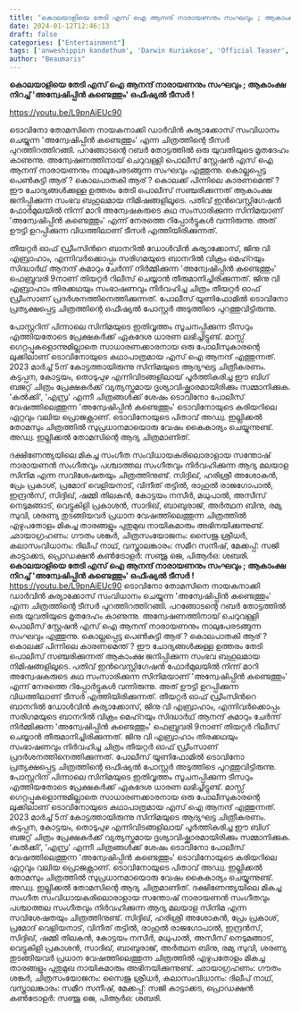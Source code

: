 ```yaml
---
title: "കൊലയാളിയെ തേടി എസ് ഐ ആനന്ദ് നാരായണനും സംഘവും ; ആകാംക്ഷ നിറച്ച് 'അന്വേഷിപ്പിൻ കണ്ടെത്തും' ഒഫീഷ്യൽ ടീസർ !"
date: 2024-01-12T12:46:13
draft: false
categories: ["Entertainment"]
tags: ['anweshippin kandethum', 'Darwin Kuriakose', 'Official Teaser', 'tovino thomas']
author: "Beaumaris"
---
```


<strong>കൊലയാളിയെ തേടി എസ് ഐ ആനന്ദ് നാരായണനും സംഘവും ; ആകാംക്ഷ നിറച്ച് 'അന്വേഷിപ്പിൻ കണ്ടെത്തും' ഒഫീഷ്യൽ ടീസർ !</strong>

https://youtu.be/L9pnAiEUc90

ടൊവിനോ തോമസിനെ നായകനാക്കി ഡാർവിൻ കുര്യാക്കോസ് സംവിധാനം ചെയ്യുന്ന 'അന്വേഷിപ്പിൻ കണ്ടെത്തും' എന്ന ചിത്രത്തിന്റെ ടീസർ പുറത്തിറത്തിറങ്ങി. പറങ്ങോടന്റെ റബർ തോട്ടത്തിൽ ഒരു യുവതിയുടെ മൃതദേഹം കാണുന്നു. അന്വേഷണത്തിനായ് ചെറുവള്ളി പൊലീസ് സ്റ്റേഷൻ എസ് ഐ ആനന്ദ് നാരായണനും നാലുപേരടങ്ങുന്ന സംഘവും എത്തുന്നു. കൊല്ലപ്പെട്ട പെൺകുട്ടി ആര് ? കൊലപാതകി ആര് ? കൊലക്ക് പിന്നിലെ കാരണമെന്ത് ? ഈ ചോദ്യങ്ങൾക്കുള്ള ഉത്തരം തേടി പൊലീസ് സഞ്ചരിക്കുന്നത് ആകാംക്ഷ ജനിപ്പിക്കുന്ന സംഭവ ബഹുലമായ നിമിഷങ്ങളിലൂടെ. പതിവ് ഇൻവെസ്റ്റിഗേഷൻ ഫോർമുലയിൽ നിന്ന് മാറി അന്വേഷകരുടെ കഥ സംസാരിക്കുന്ന സിനിമയാണ് 'അന്വേഷിപ്പിൻ കണ്ടെത്തും' എന്ന് നേരത്തെ റിപ്പോർട്ടുകൾ വന്നിരുന്നു. അത് ഊട്ടി ഉറപ്പിക്കുന്ന വിധത്തിലാണ് ടീസർ എത്തിയിരിക്കുന്നത്.

തീയറ്റർ ഓഫ് ഡ്രീംസിൻറെ ബാനറിൽ ഡോൾവിൻ കുര്യാക്കോസ്, ജിനു വി എബ്രാഹാം, എന്നിവർക്കൊപ്പം സരിഗമയുടെ ബാനറിൽ വിക്രം മെഹ്‍റയും സിദ്ധാർഥ് ആനന്ദ് കുമാറും ചേർന്ന് നിർമ്മിക്കുന്ന 'അന്വേഷിപ്പിൻ കണ്ടെത്തും' ഫെബ്രുവരി 9നാണ് തിയറ്റർ റിലീസ് ചെയ്യാൻ തീരുമാനിച്ചിരിക്കുന്നത്. ജിനു വി എബ്രാഹാം തിരക്കഥയും സംഭാഷണവും നിർവഹിച്ച ചിത്രം തീയറ്റർ ഓഫ് ഡ്രീംസാണ് പ്രദർശനത്തിനെത്തിക്കുന്നത്. പോലീസ് യൂണിഫോമിൽ ടൊവിനോ പ്രത്യക്ഷപ്പെട്ട ചിത്രത്തിന്റെ ഒഫീഷ്യൽ പോസ്റ്റർ അടുത്തിടെ പുറത്തുവിട്ടിരുന്നു.

പോസ്റ്ററിന് പിന്നാലെ സിനിമയുടെ ഇതിവൃത്തം സൂചനപ്പിക്കുന്ന ടീസറും എത്തിയതോടെ പ്രേക്ഷകർക്ക് ഏകദേശ ധാരണ ലഭിച്ചിട്ടുണ്ട്. മാസ്സ് ​ഗെറ്റപ്പുകളൊന്നുമില്ലാതെ സാധാരണക്കാരനായ ഒരു പോലീസുകാരന്റെ ലുക്കിലാണ് ടൊവിനോയുടെ കഥാപാത്രമായ എസ് ഐ ആനന്ദ് എത്തുന്നത്. 2023 മാർച്ച് 5ന് കോട്ടത്തായിരുന്നു സിനിമയുടെ ആദ്യഘട്ട ചിത്രീകരണം. കട്ടപ്പന, കോട്ടയം, തൊടുപുഴ എന്നിവിടങ്ങളിലായ് പൂർത്തികരിച്ച ഈ ബി​ഗ് ബജറ്റ് ചിത്രം പ്രേക്ഷകർക്ക് വ്യത്യസ്തമായ ദൃശ്യാവിഷ്ക്കാരമായിരിക്കും സമ്മാനിക്കുക. 'കൽക്കി', 'എസ്ര' എന്നീ ചിത്രങ്ങൾക്ക് ശേഷം ടൊവിനോ പോലീസ് വേഷത്തിലെത്തുന്ന 'അന്വേഷിപ്പിൻ കണ്ടെത്തും' ടൊവിനോയുടെ കരിയറിലെ ഏറ്റവും വലിയ പ്രൊജക്റ്റാണ്. ടൊവിനോയുടെ പിതാവ് അഡ്വ. ഇല്ലിക്കൽ തോമസും ചിത്രത്തിൽ സുപ്രധാനമായൊരു വേഷം കൈകാര്യം ചെയ്യുന്നുണ്ട്. അഡ്വ. ഇല്ലിക്കൽ തോമസിന്റെ ആദ്യ ചിത്രമാണിത്.

ദക്ഷിണേന്ത്യയിലെ മികച്ച സംഗീത സംവിധായകരിലൊരാളായ സന്തോഷ് നാരായണൻ സംഗീതവും പശ്ചാത്തല സംഗീതവും നിർവഹിക്കുന്ന ആദ്യ മലയാള സിനിമ എന്ന സവിശേഷതയും ചിത്രത്തിനുണ്ട്. സിദ്ദിഖ്, ഹരിശ്രീ അശോകൻ, പ്രേം പ്രകാശ്, പ്രമോദ് വെളിയനാട്, വിനീത് തട്ടിൽ, രാഹുൽ രാജഗോപാൽ, ഇന്ദ്രൻസ്, സിദ്ദിഖ്, ഷമ്മി തിലകൻ, കോട്ടയം നസീർ, മധുപാൽ, അസീസ് നെടുമങ്ങാട്, വെട്ടുകിളി പ്രകാശൻ, സാദിഖ്, ബാബുരാജ്, അർത്ഥന ബിനു, രമ്യ സുവി, ശരണ്യ തുടങ്ങിയവർ പ്രധാന വേഷത്തിലെത്തുന്ന ചിത്രത്തിൽ എഴുപതോളം മികച്ച താരങ്ങളും പുതുമുഖ നായികമാരും അഭിനയിക്കുന്നുണ്ട്. ഛായാഗ്രഹണം: ഗൗതം ശങ്കർ, ചിത്രസംയോജനം: സൈജു ശ്രീധർ, കലാസംവിധാനം: ദിലീപ് നാഥ്, വസ്ത്രാലങ്കാരം: സമീറ സനീഷ്, മേക്കപ്പ്: സജി കാട്ടാക്കട, പ്രൊഡക്ഷൻ കൺട്രോളർ: സഞ്ജു ജെ, പിആർഒ: ശബരി.
**കൊലയാളിയെ തേടി എസ് ഐ ആനന്ദ് നാരായണനും സംഘവും ; ആകാംക്ഷ നിറച്ച് 'അന്വേഷിപ്പിൻ കണ്ടെത്തും' ഒഫീഷ്യൽ ടീസർ !** https://youtu.be/L9pnAiEUc90 ടൊവിനോ തോമസിനെ നായകനാക്കി ഡാർവിൻ കുര്യാക്കോസ് സംവിധാനം ചെയ്യുന്ന 'അന്വേഷിപ്പിൻ കണ്ടെത്തും' എന്ന ചിത്രത്തിന്റെ ടീസർ പുറത്തിറത്തിറങ്ങി. പറങ്ങോടന്റെ റബർ തോട്ടത്തിൽ ഒരു യുവതിയുടെ മൃതദേഹം കാണുന്നു. അന്വേഷണത്തിനായ് ചെറുവള്ളി പൊലീസ് സ്റ്റേഷൻ എസ് ഐ ആനന്ദ് നാരായണനും നാലുപേരടങ്ങുന്ന സംഘവും എത്തുന്നു. കൊല്ലപ്പെട്ട പെൺകുട്ടി ആര് ? കൊലപാതകി ആര് ? കൊലക്ക് പിന്നിലെ കാരണമെന്ത് ? ഈ ചോദ്യങ്ങൾക്കുള്ള ഉത്തരം തേടി പൊലീസ് സഞ്ചരിക്കുന്നത് ആകാംക്ഷ ജനിപ്പിക്കുന്ന സംഭവ ബഹുലമായ നിമിഷങ്ങളിലൂടെ. പതിവ് ഇൻവെസ്റ്റിഗേഷൻ ഫോർമുലയിൽ നിന്ന് മാറി അന്വേഷകരുടെ കഥ സംസാരിക്കുന്ന സിനിമയാണ് 'അന്വേഷിപ്പിൻ കണ്ടെത്തും' എന്ന് നേരത്തെ റിപ്പോർട്ടുകൾ വന്നിരുന്നു. അത് ഊട്ടി ഉറപ്പിക്കുന്ന വിധത്തിലാണ് ടീസർ എത്തിയിരിക്കുന്നത്. തീയറ്റർ ഓഫ് ഡ്രീംസിൻറെ ബാനറിൽ ഡോൾവിൻ കുര്യാക്കോസ്, ജിനു വി എബ്രാഹാം, എന്നിവർക്കൊപ്പം സരിഗമയുടെ ബാനറിൽ വിക്രം മെഹ്‍റയും സിദ്ധാർഥ് ആനന്ദ് കുമാറും ചേർന്ന് നിർമ്മിക്കുന്ന 'അന്വേഷിപ്പിൻ കണ്ടെത്തും' ഫെബ്രുവരി 9നാണ് തിയറ്റർ റിലീസ് ചെയ്യാൻ തീരുമാനിച്ചിരിക്കുന്നത്. ജിനു വി എബ്രാഹാം തിരക്കഥയും സംഭാഷണവും നിർവഹിച്ച ചിത്രം തീയറ്റർ ഓഫ് ഡ്രീംസാണ് പ്രദർശനത്തിനെത്തിക്കുന്നത്. പോലീസ് യൂണിഫോമിൽ ടൊവിനോ പ്രത്യക്ഷപ്പെട്ട ചിത്രത്തിന്റെ ഒഫീഷ്യൽ പോസ്റ്റർ അടുത്തിടെ പുറത്തുവിട്ടിരുന്നു. പോസ്റ്ററിന് പിന്നാലെ സിനിമയുടെ ഇതിവൃത്തം സൂചനപ്പിക്കുന്ന ടീസറും എത്തിയതോടെ പ്രേക്ഷകർക്ക് ഏകദേശ ധാരണ ലഭിച്ചിട്ടുണ്ട്. മാസ്സ് ​ഗെറ്റപ്പുകളൊന്നുമില്ലാതെ സാധാരണക്കാരനായ ഒരു പോലീസുകാരന്റെ ലുക്കിലാണ് ടൊവിനോയുടെ കഥാപാത്രമായ എസ് ഐ ആനന്ദ് എത്തുന്നത്. 2023 മാർച്ച് 5ന് കോട്ടത്തായിരുന്നു സിനിമയുടെ ആദ്യഘട്ട ചിത്രീകരണം. കട്ടപ്പന, കോട്ടയം, തൊടുപുഴ എന്നിവിടങ്ങളിലായ് പൂർത്തികരിച്ച ഈ ബി​ഗ് ബജറ്റ് ചിത്രം പ്രേക്ഷകർക്ക് വ്യത്യസ്തമായ ദൃശ്യാവിഷ്ക്കാരമായിരിക്കും സമ്മാനിക്കുക. 'കൽക്കി', 'എസ്ര' എന്നീ ചിത്രങ്ങൾക്ക് ശേഷം ടൊവിനോ പോലീസ് വേഷത്തിലെത്തുന്ന 'അന്വേഷിപ്പിൻ കണ്ടെത്തും' ടൊവിനോയുടെ കരിയറിലെ ഏറ്റവും വലിയ പ്രൊജക്റ്റാണ്. ടൊവിനോയുടെ പിതാവ് അഡ്വ. ഇല്ലിക്കൽ തോമസും ചിത്രത്തിൽ സുപ്രധാനമായൊരു വേഷം കൈകാര്യം ചെയ്യുന്നുണ്ട്. അഡ്വ. ഇല്ലിക്കൽ തോമസിന്റെ ആദ്യ ചിത്രമാണിത്. ദക്ഷിണേന്ത്യയിലെ മികച്ച സംഗീത സംവിധായകരിലൊരാളായ സന്തോഷ് നാരായണൻ സംഗീതവും പശ്ചാത്തല സംഗീതവും നിർവഹിക്കുന്ന ആദ്യ മലയാള സിനിമ എന്ന സവിശേഷതയും ചിത്രത്തിനുണ്ട്. സിദ്ദിഖ്, ഹരിശ്രീ അശോകൻ, പ്രേം പ്രകാശ്, പ്രമോദ് വെളിയനാട്, വിനീത് തട്ടിൽ, രാഹുൽ രാജഗോപാൽ, ഇന്ദ്രൻസ്, സിദ്ദിഖ്, ഷമ്മി തിലകൻ, കോട്ടയം നസീർ, മധുപാൽ, അസീസ് നെടുമങ്ങാട്, വെട്ടുകിളി പ്രകാശൻ, സാദിഖ്, ബാബുരാജ്, അർത്ഥന ബിനു, രമ്യ സുവി, ശരണ്യ തുടങ്ങിയവർ പ്രധാന വേഷത്തിലെത്തുന്ന ചിത്രത്തിൽ എഴുപതോളം മികച്ച താരങ്ങളും പുതുമുഖ നായികമാരും അഭിനയിക്കുന്നുണ്ട്. ഛായാഗ്രഹണം: ഗൗതം ശങ്കർ, ചിത്രസംയോജനം: സൈജു ശ്രീധർ, കലാസംവിധാനം: ദിലീപ് നാഥ്, വസ്ത്രാലങ്കാരം: സമീറ സനീഷ്, മേക്കപ്പ്: സജി കാട്ടാക്കട, പ്രൊഡക്ഷൻ കൺട്രോളർ: സഞ്ജു ജെ, പിആർഒ: ശബരി.
